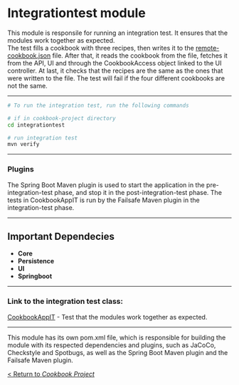 # __Integrationtest module__

This module is responsile for running an integration test. It ensures that the modules work together as expected.  
The test fills a cookbook with three recipes, then writes it to the [remote-cookbook.json](/cookbook-project/persistence/storage/remote-cookbook.json) file. After that, it reads the cookbook from the file, fetches it from the API, UI and through the CookbookAccess object linked to the UI controller. At last, it checks that the recipes are the same as the ones that were written to the file. The test will fail if the four different cookbooks are not the same.

---
```bash
# To run the integration test, run the following commands

# if in cookbook-project directory
cd integrationtest 

# run integration test
mvn verify
```
---
### Plugins
The Spring Boot Maven plugin is used to start the application in the pre-integration-test phase, and stop it in the post-integration-test phase. The tests in CookbookAppIT is run by the Failsafe Maven plugin in the integration-test phase.

---
## Important Dependecies
* __Core__
* __Persistence__
* __UI__
* __Springboot__

---
### Link to the integration test class:  
[CookbookAppIT](/cookbook-project/integrationtest/src/test/java/cookbook/integrationtest/CookbookAppIT.java) - Test that the modules work together as expected. 

---
This module has its own pom.xml file, which is responsible for building the module with its respected dependencies and plugins, such as JaCoCo, Checkstyle and Spotbugs, as well as the Spring Boot Maven plugin and the Failsafe Maven plugin.

[< Return to _Cookbook Project_](/cookbook-project/readme.md)



